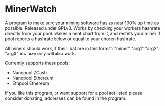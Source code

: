 # MinerWatch
A program to make sure your mining software has as near 100% up time as possible.
Released under GPLv3.
Works by checking your workers hashrate directly from your pool. Makes a neat chart from it, and restets your miner if pool reports a hashrate below or equal to your chosen hashrate.

All miners should work, if their .bat are in this format: "miner" "arg1" "arg2" "arg3" etc
.exe only will also work.

Currently supports these pools:
- Nanopool ZCash
- Nanopool Ethereum
- Ethpool Ethereum

If you like this program, or want support for a pool not listed
please consider donating, addresses can be found in the program.
